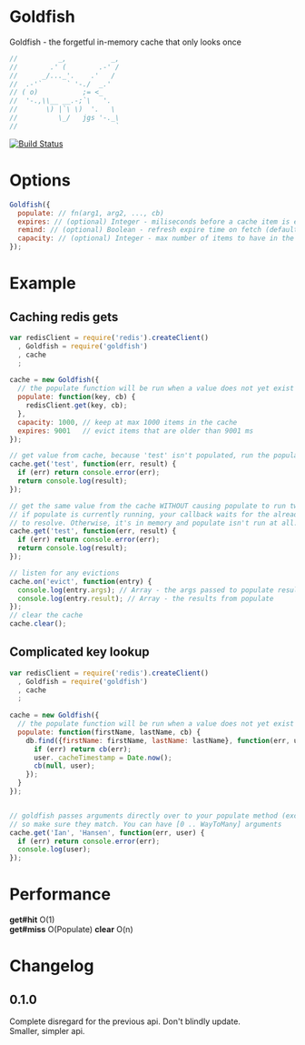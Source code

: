 Goldfish
========

Goldfish - the forgetful in-memory cache that only looks once

```javascript
//          _,           _,
//        .' (        .-' /
//      _/..._'.    .'   /
//  .-'`      ` '-./  _.'
// ( o)           ;= <_
//  '-.,\\__ __.-;`\   '.
//       \) |`\ \)  '.   \
//          \_/   jgs '-._\
//                        `
```

[![Build Status](https://secure.travis-ci.org/supershabam/goldfish.png?branch=master)](http://travis-ci.org/supershabam/goldfish)

Options
=======
```javascript
Goldfish({
  populate: // fn(arg1, arg2, ..., cb)
  expires: // (optional) Integer - miliseconds before a cache item is expired (default = Infinity)
  remind: // (optional) Boolean - refresh expire time on fetch (default = false)
  capacity: // (optional) Integer - max number of items to have in the cache (default = Infinity)
});
```

Example
=======

Caching redis gets
------------------
```javascript
var redisClient = require('redis').createClient()
  , Goldfish = require('goldfish')
  , cache
  ;
  
cache = new Goldfish({
  // the populate function will be run when a value does not yet exist in the cache
  populate: function(key, cb) {
    redisClient.get(key, cb);
  },
  capacity: 1000, // keep at max 1000 items in the cache
  expires: 9001   // evict items that are older than 9001 ms
});

// get value from cache, because 'test' isn't populated, run the populate function
cache.get('test', function(err, result) {
  if (err) return console.error(err);
  return console.log(result);
});

// get the same value from the cache WITHOUT causing populate to run twice!
// if populate is currently running, your callback waits for the already-in-progress lookup
// to resolve. Otherwise, it's in memory and populate isn't run at all.
cache.get('test', function(err, result) {
  if (err) return console.error(err);
  return console.log(result);
});

// listen for any evictions
cache.on('evict', function(entry) {
  console.log(entry.args); // Array - the args passed to populate resulting in this entry
  console.log(entry.result); // Array - the results from populate
});
// clear the cache
cache.clear();
```

Complicated key lookup
----------------------
```javascript
var redisClient = require('redis').createClient()
  , Goldfish = require('goldfish')
  , cache
  ;
  
cache = new Goldfish({
  // the populate function will be run when a value does not yet exist in the cache
  populate: function(firstName, lastName, cb) {
    db.find({firstName: firstName, lastName: lastName}, function(err, user) {
      if (err) return cb(err);
      user._cacheTimestamp = Date.now();
      cb(null, user);
    });
  }
});


// goldfish passes arguments directly over to your populate method (except the callback)
// so make sure they match. You can have [0 .. WayToMany] arguments
cache.get('Ian', 'Hansen', function(err, user) {
  if (err) return console.error(err);
  console.log(user);
});
```

Performance
===========

**get#hit** O(1)  
**get#miss** O(Populate)
**clear** O(n)

Changelog
=========

0.1.0
-----

Complete disregard for the previous api. Don't blindly update.  
Smaller, simpler api.

